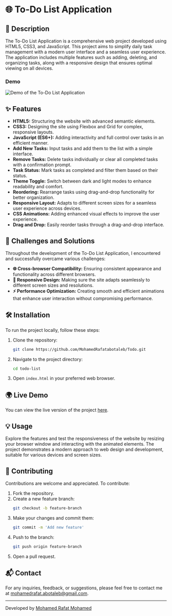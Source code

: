 # 🌐 To-Do List Application

## 📝 Description

The To-Do List Application is a comprehensive web project developed using HTML5, CSS3, and JavaScript. This project aims to simplify daily task management with a modern user interface and a seamless user experience. The application includes multiple features such as adding, deleting, and organizing tasks, along with a responsive design that ensures optimal viewing on all devices.

### Demo

![Demo of the To-Do List Application](assets/Screenshot_Animated.gif)

## ✨ Features

- **HTML5:** Structuring the website with advanced semantic elements.
- **CSS3:** Designing the site using Flexbox and Grid for complex, responsive layouts.
- **JavaScript (ES6+):** Adding interactivity and full control over tasks in an efficient manner.
- **Add New Tasks:** Input tasks and add them to the list with a simple interface.
- **Remove Tasks:** Delete tasks individually or clear all completed tasks with a confirmation prompt.
- **Task Status:** Mark tasks as completed and filter them based on their status.
- **Theme Toggle:** Switch between dark and light modes to enhance readability and comfort.
- **Reordering:** Rearrange tasks using drag-and-drop functionality for better organization.
- **Responsive Layout:** Adapts to different screen sizes for a seamless user experience across devices.
- **CSS Animations:** Adding enhanced visual effects to improve the user experience.
- **Drag and Drop:** Easily reorder tasks through a drag-and-drop interface.

## 🚀 Challenges and Solutions

Throughout the development of the To-Do List Application, I encountered and successfully overcame various challenges:
- **🌐 Cross-browser Compatibility:** Ensuring consistent appearance and functionality across different browsers.
- **📱 Responsive Design:** Making sure the site adapts seamlessly to different screen sizes and resolutions.
- **⚡ Performance Optimization:** Creating smooth and efficient animations that enhance user interaction without compromising performance.

## 🛠️ Installation

To run the project locally, follow these steps:
1. Clone the repository:
    ```bash
    git clone https://github.com/MohamedRafatabotaleb/Todo.git
    ```
2. Navigate to the project directory:
    ```bash
    cd todo-list
    ```
3. Open `index.html` in your preferred web browser.

## 🌍 Live Demo

You can view the live version of the project [here](https://todo-list-almdrasa.netlify.app/).

## 💡 Usage

Explore the features and test the responsiveness of the website by resizing your browser window and interacting with the animated elements. The project demonstrates a modern approach to web design and development, suitable for various devices and screen sizes.

## 🤝 Contributing

Contributions are welcome and appreciated. To contribute:
1. Fork the repository.
2. Create a new feature branch:
    ```bash
    git checkout -b feature-branch
    ```
3. Make your changes and commit them:
    ```bash
    git commit -m 'Add new feature'
    ```
4. Push to the branch:
    ```bash
    git push origin feature-branch
    ```
5. Open a pull request.

## 📬 Contact

For any inquiries, feedback, or suggestions, please feel free to contact me at mohamedrafat.abotaleb@gmail.com.

---

Developed by [Mohamed Rafat Mohamed](https://github.com/MohamedRafatabotaleb)

